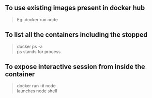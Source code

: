 ## **To use existing images present in docker hub**
> Eg:
> docker run node

## **To list all the containers including the stopped**
> docker ps -a <br>
> ps stands for process

## **To expose interactive session from inside the container**
> docker run -it node <br>
> launches node shell